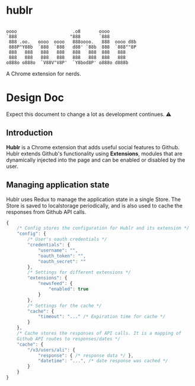 hublr
=======

```

oooo                     .o8       oooo
`888                    "888       `888
 888 .oo.   oooo  oooo   888oooo.   888  oooo d8b
 888P"Y88b  `888  `888   d88' `88b  888  `888""8P
 888   888   888   888   888   888  888   888
 888   888   888   888   888   888  888   888
o888o o888o  `V88V"V8P'  `Y8bod8P' o888o d888b

```

A Chrome extension for nerds.


# Design Doc

Expect this document to change a lot as development continues. :warning:

## Introduction

**Hublr** is a Chrome extension that adds useful social features to Github.
Hublr extends Github's functionality using **Extensions**, modules that are
dynamically injected into the page and can be enabled or disabled by the user.


## Managing application state

Hublr uses Redux to manage the application state in a single Store.
The Store is saved to localstorage periodically, and is also used to cache the
responses from Github API calls.

```js
{
    /* Config stores the configuration for Hublr and its extension */
    "config": {
        /* User's oauth credentials */
        "credentials": {
            "username": "",
            "oauth_token": "",
            "oauth_secret": ""
        },
        /* Settings for different extensions */
        "extensions": {
            "newsfeed": {
                "enabled": true
            }
        },
        /* Settings for the cache */
        "cache": {
            "timeout": "..." /* Expiration time for cache */
        }
    },
    /* Cache stores the responses of API calls. It is a mapping of
    Github API routes to responses/dates */
    "cache": {
        "/v3/users/ali": {
            "response": { /* response data */ },
            "datetime": "...", /* date response was cached */
        }
    }
}
```
